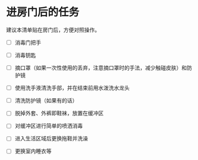 # 进房门后的任务

建议本清单贴在房门后，方便对照操作。

- [ ] 消毒门把手
- [ ] 消毒钥匙
- [ ] 摘口罩（如果一次性使用的丢弃，注意摘口罩时的手法，减少触碰皮肤）和防护镜
- [ ] 使用洗手液清洗手部，并在结束前用水泼洗水龙头
- [ ] 清洗防护镜（如果有的话）
- [ ] 脱掉外套、外裤即鞋袜，放置在缓冲区
- [ ] 对缓冲区进行简单的喷洒消毒
- [ ] 进入生活区域后更换拖鞋并洗澡
- [ ] 更换室内睡衣等

